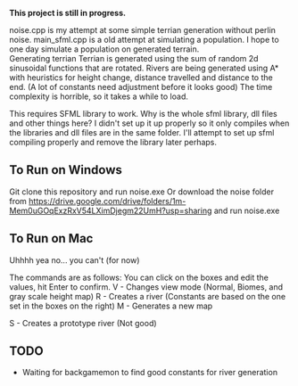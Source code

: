 **This project is still in progress.** 


noise.cpp is my attempt at some simple terrian generation without perlin noise.
main_sfml.cpp is a old attempt at simulating a population.
I hope to one day simulate a population on generated terrain.
<br/>
Generating terrian
Terrian is generated using the sum of random 2d sinusoidal functions that are rotated.
Rivers are being generated using A* with heuristics for height change, distance travelled and distance to the end. (A lot of constants need adjustment before it looks good)
The time complexity is horrible, so it takes a while to load.


This requires SFML library to work.
Why is the whole sfml library, dll files and other things here?
I didn't set up it up properly so it only compiles when the libraries and dll files are in the same folder.
I'll attempt to set up sfml compiling properly and remove the library later perhaps.


## To Run on Windows
Git clone this repository and run noise.exe Or download the noise folder from https://drive.google.com/drive/folders/1m-Mem0uGOqExzRxV54LXimDjegm22UmH?usp=sharing and run noise.exe 


## To Run on Mac
Uhhhh yea no... you can't (for now)

The commands are as follows:
You can click on the boxes and edit the values, hit Enter to confirm. 
V - Changes view mode (Normal, Biomes, and gray scale height map)
R - Creates a river (Constants are based on the one set in the boxes on the right)
M - Generates a new map

S - Creates a prototype river (Not good)


## TODO
- Waiting for backgamemon to find good constants for river generation
